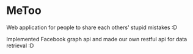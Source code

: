 MeToo
=====

Web application for people to share each others' stupid mistakes :D 

Implemented Facebook graph api and made our own restful api for data retrieval :D 
